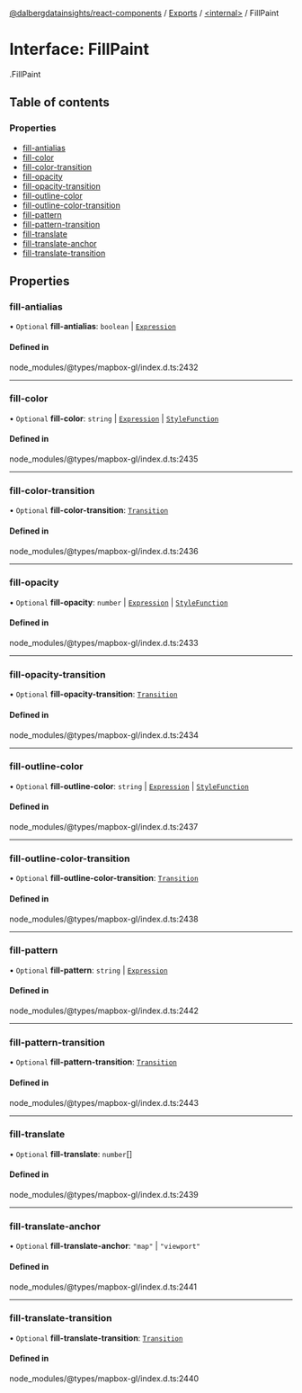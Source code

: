 [@dalbergdatainsights/react-components](../README.md) / [Exports](../modules.md) / [<internal\>](../modules/internal_.md) / FillPaint

# Interface: FillPaint

[<internal>](../modules/internal_.md).FillPaint

## Table of contents

### Properties

- [fill-antialias](internal_.FillPaint.md#fill-antialias)
- [fill-color](internal_.FillPaint.md#fill-color)
- [fill-color-transition](internal_.FillPaint.md#fill-color-transition)
- [fill-opacity](internal_.FillPaint.md#fill-opacity)
- [fill-opacity-transition](internal_.FillPaint.md#fill-opacity-transition)
- [fill-outline-color](internal_.FillPaint.md#fill-outline-color)
- [fill-outline-color-transition](internal_.FillPaint.md#fill-outline-color-transition)
- [fill-pattern](internal_.FillPaint.md#fill-pattern)
- [fill-pattern-transition](internal_.FillPaint.md#fill-pattern-transition)
- [fill-translate](internal_.FillPaint.md#fill-translate)
- [fill-translate-anchor](internal_.FillPaint.md#fill-translate-anchor)
- [fill-translate-transition](internal_.FillPaint.md#fill-translate-transition)

## Properties

### fill-antialias

• `Optional` **fill-antialias**: `boolean` \| [`Expression`](../modules/internal_.md#expression)

#### Defined in

node_modules/@types/mapbox-gl/index.d.ts:2432

___

### fill-color

• `Optional` **fill-color**: `string` \| [`Expression`](../modules/internal_.md#expression) \| [`StyleFunction`](internal_.StyleFunction.md)

#### Defined in

node_modules/@types/mapbox-gl/index.d.ts:2435

___

### fill-color-transition

• `Optional` **fill-color-transition**: [`Transition`](internal_.Transition.md)

#### Defined in

node_modules/@types/mapbox-gl/index.d.ts:2436

___

### fill-opacity

• `Optional` **fill-opacity**: `number` \| [`Expression`](../modules/internal_.md#expression) \| [`StyleFunction`](internal_.StyleFunction.md)

#### Defined in

node_modules/@types/mapbox-gl/index.d.ts:2433

___

### fill-opacity-transition

• `Optional` **fill-opacity-transition**: [`Transition`](internal_.Transition.md)

#### Defined in

node_modules/@types/mapbox-gl/index.d.ts:2434

___

### fill-outline-color

• `Optional` **fill-outline-color**: `string` \| [`Expression`](../modules/internal_.md#expression) \| [`StyleFunction`](internal_.StyleFunction.md)

#### Defined in

node_modules/@types/mapbox-gl/index.d.ts:2437

___

### fill-outline-color-transition

• `Optional` **fill-outline-color-transition**: [`Transition`](internal_.Transition.md)

#### Defined in

node_modules/@types/mapbox-gl/index.d.ts:2438

___

### fill-pattern

• `Optional` **fill-pattern**: `string` \| [`Expression`](../modules/internal_.md#expression)

#### Defined in

node_modules/@types/mapbox-gl/index.d.ts:2442

___

### fill-pattern-transition

• `Optional` **fill-pattern-transition**: [`Transition`](internal_.Transition.md)

#### Defined in

node_modules/@types/mapbox-gl/index.d.ts:2443

___

### fill-translate

• `Optional` **fill-translate**: `number`[]

#### Defined in

node_modules/@types/mapbox-gl/index.d.ts:2439

___

### fill-translate-anchor

• `Optional` **fill-translate-anchor**: ``"map"`` \| ``"viewport"``

#### Defined in

node_modules/@types/mapbox-gl/index.d.ts:2441

___

### fill-translate-transition

• `Optional` **fill-translate-transition**: [`Transition`](internal_.Transition.md)

#### Defined in

node_modules/@types/mapbox-gl/index.d.ts:2440
